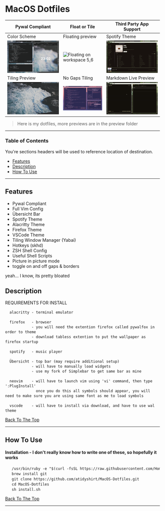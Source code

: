 
# MacOS Dotfiles

| Pywal Compliant | Float or Tile | Third Party App Support |
|-----------------|---------------|-------------------------|
| Color Scheme | Floating preview | Spotify Theme |
|![Wallpaper 1](/Preview/Background.png)| ![Floating on workspace 5,6](/Preview/Float.png) | ![Spotify Preview](/Preview/Spotify.png) |
| Tiling Preview | No Gaps Tiling | Markdown Live Preview |
|![Wallpaper 2](/Preview/TilingPreview.gif)| ![Toggle No Gaps](/Preview/NoGapsToggle.gif) | ![Markdown Preview](/Preview/Markdown.gif) |



> Here is my dotfiles, more previews are in the preview folder

---

### Table of Contents
You're sections headers will be used to reference location of destination.

- [Features](#features)
- [Description](#description)
- [How To Use](#how-to-use)

---

## Features

- Pywal Compliant
- Full Vim Config
- Übersicht Bar
- Spotify Theme
- Alacritty Theme
- Firefox Theme
- VSCode Theme
- Tiling Window Manager (Yabai)
- Hotkeys (skhd)
- ZSH Shell Config
- Useful Shell Scripts
- Picture in picture mode
- toggle on and off gaps & borders

yeah... I know, its pretty bloated

## Description

  REQUIREMENTS FOR INSTALL

      
      alacritty - terminal emulator

      firefox   - browser
                - you will need the extention firefox called pywalfox in order to theme
                - download tabless extention to put the wallpaper as firefox startup

      spotify   - music player

      Übersicht - top bar (may require additional setup)
                - will have to manually load widgets
                - use my fork of Simplebar to get same bar as mine

      neovim    - will have to launch vim using 'vi' command, then type ':PlugInstall'
                  once you do this all symbols should appear, you will need to make sure you are using same font as me to load symbols

      vscode    - will have to install via download, and have to use wal theme


[Back To The Top](#read-me-template)

---

## How To Use

#### Installation - I don't really know how to write one of these, so hopefully it works
```html
   /usr/bin/ruby -e "$(curl -fsSL https://raw.githubusercontent.com/Homebrew/install/master/install)"
   brew install git 
   git clone https://github.com/atidyshirt/MacOS-Dotfiles.git 
   cd MacOS-Dotfiles
   sh install.sh
```

[Back To The Top](#read-me-template) 

---
